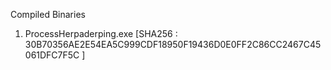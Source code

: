 Compiled Binaries 

1) ProcessHerpaderping.exe [SHA256 : 30B70356AE2E54EA5C999CDF18950F19436D0E0FF2C86CC2467C45061DFC7F5C ]

